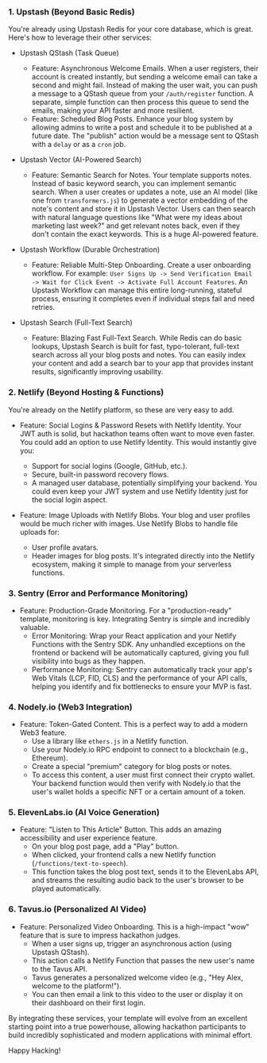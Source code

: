 ### 1. Upstash (Beyond Basic Redis)

You're already using Upstash Redis for your core database, which is great. Here's how to leverage their other services:

- Upstash QStash (Task Queue)
    - Feature: Asynchronous Welcome Emails. When a user registers, their account is created instantly, but sending a welcome email can take a second and might fail. Instead of making the user wait, you can push a message to a QStash queue from your `/auth/register` function. A separate, simple function can then process this queue to send the emails, making your API faster and more resilient.
    - Feature: Scheduled Blog Posts. Enhance your blog system by allowing admins to write a post and schedule it to be published at a future date. The "publish" action would be a message sent to QStash with a `delay` or as a `cron` job.

- Upstash Vector (AI-Powered Search)
    - Feature: Semantic Search for Notes. Your template supports notes. Instead of basic keyword search, you can implement semantic search. When a user creates or updates a note, use an AI model (like one from `transformers.js`) to generate a vector embedding of the note's content and store it in Upstash Vector. Users can then search with natural language questions like "What were my ideas about marketing last week?" and get relevant notes back, even if they don't contain the exact keywords. This is a huge AI-powered feature.

- Upstash Workflow (Durable Orchestration)
    - Feature: Reliable Multi-Step Onboarding. Create a user onboarding workflow. For example: `User Signs Up -> Send Verification Email -> Wait for Click Event -> Activate Full Account Features`. An Upstash Workflow can manage this entire long-running, stateful process, ensuring it completes even if individual steps fail and need retries.

- Upstash Search (Full-Text Search)
    - Feature: Blazing Fast Full-Text Search. While Redis can do basic lookups, Upstash Search is built for fast, typo-tolerant, full-text search across all your blog posts and notes. You can easily index your content and add a search bar to your app that provides instant results, significantly improving usability.

### 2. Netlify (Beyond Hosting & Functions)

You're already on the Netlify platform, so these are very easy to add.

- Feature: Social Logins & Password Resets with Netlify Identity. Your JWT auth is solid, but hackathon teams often want to move even faster. You could add an option to use Netlify Identity. This would instantly give you:
    - Support for social logins (Google, GitHub, etc.).
    - Secure, built-in password recovery flows.
    - A managed user database, potentially simplifying your backend.
    You could even keep your JWT system and use Netlify Identity just for the social login aspect.

- Feature: Image Uploads with Netlify Blobs. Your blog and user profiles would be much richer with images. Use Netlify Blobs to handle file uploads for:
    - User profile avatars.
    - Header images for blog posts.
    It's integrated directly into the Netlify ecosystem, making it simple to manage from your serverless functions.

### 3. Sentry (Error and Performance Monitoring)

- Feature: Production-Grade Monitoring. For a "production-ready" template, monitoring is key. Integrating Sentry is simple and incredibly valuable.
    - Error Monitoring: Wrap your React application and your Netlify Functions with the Sentry SDK. Any unhandled exceptions on the frontend or backend will be automatically captured, giving you full visibility into bugs as they happen.
    - Performance Monitoring: Sentry can automatically track your app's Web Vitals (LCP, FID, CLS) and the performance of your API calls, helping you identify and fix bottlenecks to ensure your MVP is fast.

### 4. Nodely.io (Web3 Integration)

- Feature: Token-Gated Content. This is a perfect way to add a modern Web3 feature.
    - Use a library like `ethers.js` in a Netlify function.
    - Use your Nodely.io RPC endpoint to connect to a blockchain (e.g., Ethereum).
    - Create a special "premium" category for blog posts or notes.
    - To access this content, a user must first connect their crypto wallet. Your backend function would then verify with Nodely.io that the user's wallet holds a specific NFT or a certain amount of a token.

### 5. ElevenLabs.io (AI Voice Generation)

- Feature: "Listen to This Article" Button. This adds an amazing accessibility and user experience feature.
    - On your blog post page, add a "Play" button.
    - When clicked, your frontend calls a new Netlify function (`/functions/text-to-speech`).
    - This function takes the blog post text, sends it to the ElevenLabs API, and streams the resulting audio back to the user's browser to be played automatically.

### 6. Tavus.io (Personalized AI Video)

- Feature: Personalized Video Onboarding. This is a high-impact "wow" feature that is sure to impress hackathon judges.
    - When a user signs up, trigger an asynchronous action (using Upstash QStash).
    - This action calls a Netlify Function that passes the new user's name to the Tavus API.
    - Tavus generates a personalized welcome video (e.g., "Hey Alex, welcome to the platform!").
    - You can then email a link to this video to the user or display it on their dashboard on their first login.

By integrating these services, your template will evolve from an excellent starting point into a true powerhouse, allowing hackathon participants to build incredibly sophisticated and modern applications with minimal effort.

Happy Hacking!